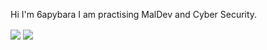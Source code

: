 Hi I'm 6apybara <dev>
I am practising MalDev and Cyber Security. 


<a>
  <img align="center" src="https://github-readme-stats.vercel.app/api?username=Cracked5pider&show_icons=true&theme=tokyonight" />
</a>
<a>
  <img align="center" src="https://github-readme-stats.vercel.app/api/top-langs/?username=Cracked5pider&layout=compact&show_icons=true&theme=tokyonight" />
</a>
